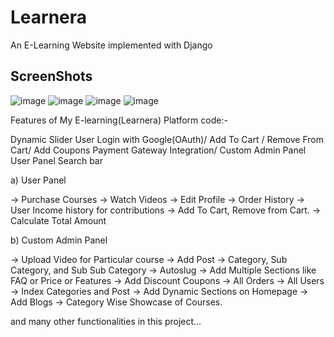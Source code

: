# Learnera
An E-Learning Website implemented with Django

## ScreenShots

![image](https://user-images.githubusercontent.com/68737300/125554854-13758a9b-a688-463b-8a02-2fbd59f0681c.png)
![image](https://user-images.githubusercontent.com/68737300/125554875-9255ab2e-c6d8-47ca-a6a9-4a003ed94169.png)
![image](https://user-images.githubusercontent.com/68737300/125554928-17b94c90-7982-4447-bc59-f4109737f321.png)
![image](https://user-images.githubusercontent.com/68737300/125555048-705060d5-5005-4bec-b84f-31be60704a40.png)

Features of My E-learning(Learnera) Platform code:-

Dynamic Slider User Login with Google(OAuth)/ Add To Cart / Remove From Cart/ Add Coupons Payment Gateway Integration/ Custom Admin Panel User Panel Search bar 

a) User Panel

-> Purchase Courses -> Watch Videos -> Edit Profile -> Order History -> User Income history for contributions -> Add To Cart, Remove from Cart. -> Calculate Total Amount

b) Custom Admin Panel

-> Upload Video for Particular course -> Add Post -> Category, Sub Category, and Sub Sub Category -> Autoslug -> Add Multiple Sections like FAQ or Price or Features -> Add Discount Coupons -> All Orders -> All Users -> Index Categories and Post -> Add Dynamic Sections on Homepage -> Add Blogs -> Category Wise Showcase of Courses.

and many other functionalities in this project...
